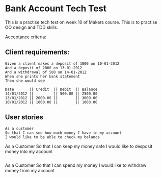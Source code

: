 # Bank Account Tech Test

This is a practise tech test on week 10 of Makers course. This is to practise OO design and TDD skills.

Acceptance criteria:

## Client requirements:

```
Given a client makes a deposit of 1000 on 10-01-2012
And a deposit of 2000 on 13-01-2012
And a withdrawal of 500 on 14-01-2012
When she prints her bank statement
Then she would see
```

```
Date       || Credit  || Debit  || Balance
14/01/2012 ||         || 500.00 || 2500.00
13/01/2012 || 2000.00 ||        || 3000.00
10/01/2012 || 1000.00 ||        || 1000.00
```

## User stories

```
As a customer
So that I can see how much money I have in my account
I would like to be able to check my balance

```

As a Customer
So that I can keep my money safe
I would like to desposit money into my account

```

```

As a Customer
So that I can spend my money
I would like to withdraw money from my account

```

```
